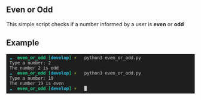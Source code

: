 ## Even or Odd

This simple script checks if a number informed by a user is **even** or **odd**

## Example

![](./example.png)